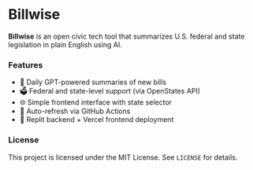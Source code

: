 # Billwise

**Billwise** is an open civic tech tool that summarizes U.S. federal and state legislation in plain English using AI.

### Features

- 🧠 Daily GPT-powered summaries of new bills
- 🗳 Federal and state-level support (via OpenStates API)
- 🌐 Simple frontend interface with state selector
- 🔁 Auto-refresh via GitHub Actions
- 🔌 Replit backend + Vercel frontend deployment

### License

This project is licensed under the MIT License. See `LICENSE` for details.
